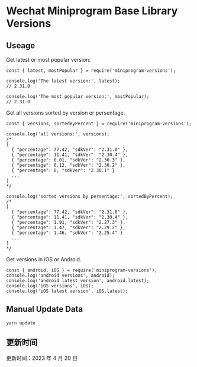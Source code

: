 
# Wechat Miniprogram Base Library Versions

## Useage

Get latest or most popular version:

```;
const { latest, mostPopular } = require('miniprogram-versions');

console.log('The latest version:', latest);
// 2.31.0

console.log('The most popular version:', mostPopular);
// 2.31.0

```

Get all versions sorted by version or persentage.

```
const { versions, sortedByPercent } = require('miniprogram-versions');

console.log('all versions:', versions);
/*
[
  { "percentage": 77.42, "sdkVer": "2.31.0" },
  { "percentage": 11.41, "sdkVer": "2.30.4" },
  { "percentage": 0.01, "sdkVer": "2.30.3" },
  { "percentage": 0.12, "sdkVer": "2.30.2" },
  { "percentage": 0, "sdkVer": "2.30.1" }
  ...
]
*/

console.log('sorted versions by persentage:', sortedByPercent);
/*
[
  { "percentage": 77.42, "sdkVer": "2.31.0" },
  { "percentage": 11.41, "sdkVer": "2.30.4" },
  { "percentage": 1.91, "sdkVer": "2.27.3" },
  { "percentage": 1.47, "sdkVer": "2.29.2" },
  { "percentage": 1.46, "sdkVer": "2.25.4" }
  ...
]
*/
```

Get versions in iOS or Android.

```
const { android, iOS } = require('miniprogram-versions');
console.log('android versions', android);
console.log('android latest version', android.latest);
console.log('iOS versions', iOS);
console.log('iOS latest version', iOS.latest);
```

## Manual Update Data

```
yarn update
```

## 更新时间

更新时间：2023 年 4 月 20 日
